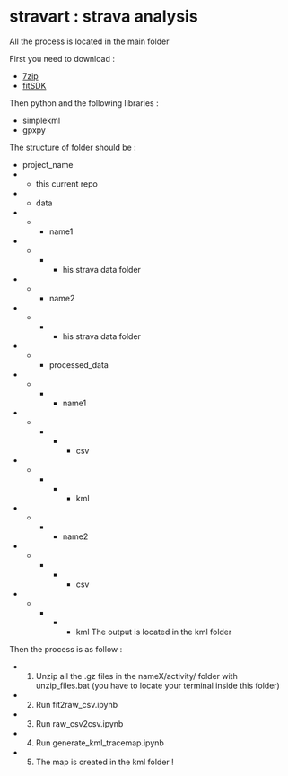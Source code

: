 # stravart : strava analysis

All the process is located in the main folder

First you need to download : 
- [7zip](https://www.7-zip.org/download.html)
- [fitSDK](https://developer.garmin.com/fit/download/)

Then python and the following libraries : 
- simplekml
- gpxpy

The structure of folder should be :

- project_name
- - this current repo
- - data
- - - name1
- - - - his strava data folder
- - - name2
- - - - his strava data folder
- - - processed_data
- - - - name1
- - - - - csv
- - - - - kml
- - - - name2
- - - - - csv
- - - - - kml
The output is located in the kml folder

Then the process is as follow : 

- 1. Unzip all the .gz files in the nameX/activity/ folder with unzip_files.bat (you have to locate your terminal inside this folder)
- 2. Run fit2raw_csv.ipynb
- 3. Run raw_csv2csv.ipynb
- 4. Run generate_kml_tracemap.ipynb
- 5. The map is created in the kml folder !
